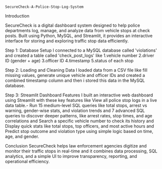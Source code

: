                                                                     SecureCheck-A-Police-Stop-Log-System
 Introduction
 
SecureCheck is a digital dashboard system designed to help police departments log, manage, and analyze data from vehicle stops at check posts. Built using Python, MySQL, and Streamlit, it provides an interactive interface for storing and exploring traffic stop data efficiently.

Step 1: Database Setup
I connected to a MySQL database called 'violations' and created a table called 'check_post_logs' like 
1.vehicle number
2.driver ID (gender + age)
3.officer ID
4.timestamp
5.status of each stop

Step 2: Loading and Cleaning Data
I loaded data from a CSV file like fill missing values, generate unique vehicle and officer IDs and created a combined timestamp column and then i stored this data in the MySQL database.

Step 3: Streamlit Dashboard Features
I built an interactive web dashboard using Streamlit with these key features like View all police stop logs in a live data table.- Run 15 medium-level SQL queries like total stops, arrest vs warning, gender-wise stats, and violation trends and 7 advanced SQL queries to discover deeper patterns, like arrest rates, stop times, and age correlations and Search a specific vehicle number to check its history and  Display quick stats like total stops, top officers, and most active hours and Predict stop outcome and violation type using simple logic based on time, age, and gender.

Conclusion
SecureCheck helps law enforcement agencies digitize and monitor their traffic stops in real-time and it combines data processing, SQL analytics, and a simple UI to improve transparency, reporting, and operational efficiency.
                                                          
